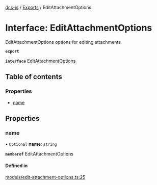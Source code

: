 [dcs-js](../README.md) / [Exports](../modules.md) / EditAttachmentOptions

# Interface: EditAttachmentOptions

EditAttachmentOptions options for editing attachments

**`export`**

**`interface`** EditAttachmentOptions

## Table of contents

### Properties

- [name](EditAttachmentOptions.md#name)

## Properties

### <a id="name" name="name"></a> name

• `Optional` **name**: `string`

**`memberof`** EditAttachmentOptions

#### Defined in

[models/edit-attachment-options.ts:25](https://github.com/unfoldingWord/dcs-js/blob/c677a54/models/edit-attachment-options.ts#L25)
